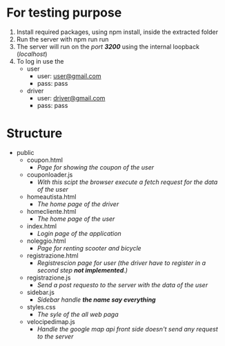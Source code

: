 # For testing purpose
1. Install required packages, using npm install, inside the extracted folder
2. Run the server with npm run run
3. The server will run on the *port __3200__* using the internal loopback (*localhost*)
4. To log in use the
    * user
      * user: user@gmail.com
      * pass: pass
    * driver
      * user: driver@gmail.com
      * pass: pass 

# Structure
* public
  * coupon.html
    * *Page for showing the coupon of the user*
  * couponloader.js
    * *With this scipt the browser execute a fetch request for the data of the user*
  * homeautista.html
    * *The home page of the driver*
  * homecliente.html
    * *The home page of the user*
  * index.html
    * *Login page of the application*
  * noleggio.html
    * *Page for renting scooter and bicycle*
  * registrazione.html
    * *Registrescion page for user (the driver have to register in a second step __not implemented__.)*
  * registrazione.js
    * *Send a post requesto to the server with the data of the user*
  * sidebar.js
    * *Sidebar handle __the name say everything__*
  * styles.css
    * *The syle of the all web paga*
  * velocipedimap.js
    * *Handle the google map api front side doesn't send any request to the server*
